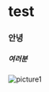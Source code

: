 # test

### 안녕

##### 여러분

![picture1](https://upload.wikimedia.org/wikipedia/commons/5/50/190515_%EC%84%A4%ED%99%94%EC%88%98_%ED%8C%9D%EC%97%85%EC%8A%A4%ED%86%A0%EC%96%B4_%EC%86%A1%ED%98%9C%EA%B5%90.jpg)
